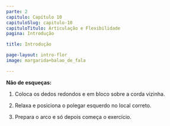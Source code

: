 ```yaml
---
parte: 2
capitulo: Capítulo 10
capituloSlug: capitulo-10
capituloTitulo: Articulação e Flexibilidade
pagina: Introdução

title: Introdução

page-layout: intro-flor
image: margarida+balao_de_fala

---
```


**Não de esqueças:**

1) Coloca os dedos redondos e em bloco sobre a corda vizinha.

2) Relaxa e posiciona o polegar esquerdo no local correto.

3) Prepara o arco e só depois começa o exercício.